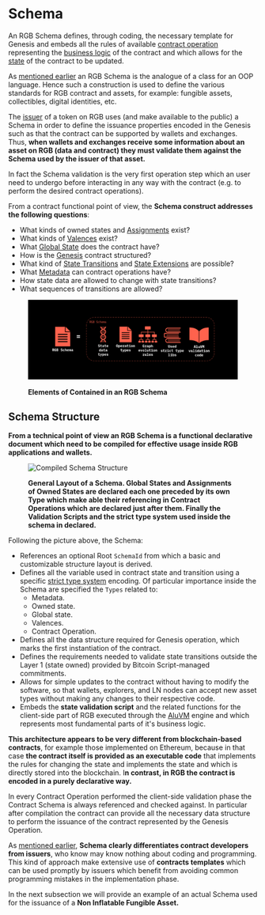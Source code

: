 # Schema

An RGB Schema defines, through coding, the necessary template for Genesis and embeds all the rules of available [contract operation](../../annexes/glossary.md#contract-operation) representing the [business logic](../../annexes/glossary.md#business-logic) of the contract and which allows for the [state](../../annexes/glossary.md#contract-state) of the contract to be updated.

&#x20;As [mentioned earlier](../schema-interface.md) an RGB Schema is the analogue of a class for an OOP language. Hence such a construction is used to define the various standards for RGB contract and assets, for example: fungible assets, collectibles, digital identities, etc.&#x20;

The [issuer](../../annexes/glossary.md#contract-participant) of a token on RGB uses (and make available to the public)  a Schema in order to define the issuance properties encoded in the Genesis such as that the contract can be supported by wallets and exchanges. Thus, **when wallets and exchanges receive some information about an asset on RGB (data and contract) they must validate them against the Schema used by the issuer of that asset.**&#x20;

In fact the Schema validation is the very first operation step which an user need to undergo before interacting in any way with the contract (e.g. to perform the desired contract operations).

From a contract functional point of view, the **Schema construct addresses the following questions**:

* What kinds of owned states and [Assignments](../../annexes/glossary.md#assignment) exist?
* What kinds of [Valences](../../annexes/glossary.md#valency) exist?
* What [Global State](../../rgb-state-and-operations/components-of-a-contract-operation.md#global-state) does the contract have?
* How is the [Genesis](../../annexes/glossary.md#genesis) contract structured?
* What kind of [State Transitions](../../annexes/glossary.md#state-transition) and [State Extensions](../../annexes/glossary.md#state-extension) are possible?
* What [Metadata](../../rgb-state-and-operations/components-of-a-contract-operation.md#metadata) can contract operations have?
* How state data are allowed to change with state transitions?
* What sequences of transitions are allowed?

<figure><img src="../../.gitbook/assets/image (2).png" alt=""><figcaption><p><strong>Elements of Contained in an RGB Schema</strong></p></figcaption></figure>

## Schema Structure

**From a technical point of view an RGB Schema is a functional declarative document which need to be compiled for effective usage inside RGB applications and wallets.**

<figure><img src="../../.gitbook/assets/compiled_schema_structure.png" alt="Compiled Schema Structure"><figcaption><p><strong>General Layout of a Schema. Global States and Assignments of Owned States are declared each one preceded by its own Type which make able their referencing in Contract Operations which are declared just after them.  Finally the Validation Scripts and the strict type system used inside the schema in declared.</strong>  </p></figcaption></figure>

Following the picture above, the Schema:

* References an optional Root `SchemaId` from which a basic and customizable structure layout is derived. &#x20;
* Defines all the variable used in contract state and transition using a specific [strict type system](https://www.strict-types.org/) encoding.  Of particular importance inside the Schema are specified the `Types` related to:
  * Metadata.
  * Owned state.
  * Global state.
  * Valences.
  * Contract Operation.
* Defines all the data structure required for Genesis operation, which marks the first instantiation of the contract. &#x20;
* Defines the requirements needed to validate state transitions outside the Layer 1 (state owned) provided by Bitcoin Script-managed commitments.&#x20;
* Allows for simple updates to the contract without having to modify the software, so that wallets, explorers, and LN nodes can accept new asset types without making any changes to their respective code.&#x20;
* Embeds the **state validation script** and the related functions for the client-side part of RGB executed through the [AluVM](../../annexes/glossary.md#aluvm) engine and which represents most fundamental parts of it's business logic.&#x20;

**This architecture  appears to be very different from blockchain-based contracts**, for example those  implemented on Ethereum, because in that case **the contract itself is provided as an executable code** that implements the rules for changing the state and implements the state and which is directly stored into the blockchain. I**n contrast, in RGB the contract is encoded in a purely declarative way.**

In every Contract Operation performed the client-side validation phase the Contract Schema is always referenced and checked against. In particular after compilation the contract can provide all the necessary data structure to perform the issuance of the contract represented by the Genesis Operation.

As [mentioned earlier](../../rgb-state-and-operations/features-of-rgb-state.md#the-validation-ownership-paradigm-in-rgb), **Schema clearly differentiates contract developers from issuers**, who know may know nothing about coding and programming. This kind of approach make extensive use of **contracts templates** which can be used promptly by issuers which benefit from avoiding common programming mistakes in the implementation phase.

In the next subsection we will provide an example of an actual Schema used for the issuance of a **Non Inflatable Fungible Asset.** &#x20;
